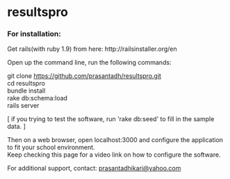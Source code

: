 resultspro
==========

<h3>For installation: </h3>
Get rails(with ruby 1.9) from here: http://railsinstaller.org/en <br />

Open up the command line, run the following commands:<br />

git clone https://github.com/prasantadh/resultspro.git <br/>
cd resultspro <br />
bundle install <br />
rake db:schema:load <br />
rails server <br />

[ if you trying to test the software, run 'rake db:seed' to fill in the sample data. ]<br />

Then on a web browser, open localhost:3000 and configure the application to fit your school environment.<br />
Keep checking this page for a video link on how to configure the software.<br />

For additional support, contact: prasantadhikari@yahoo.com
